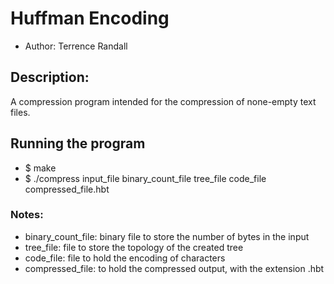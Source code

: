 # Huffman Encoding
- Author: Terrence Randall

## Description:
A compression program intended for the compression of none-empty text files.

## Running the program
- $ make
- $ ./compress input_file binary_count_file tree_file code_file compressed_file.hbt

### Notes:
  - binary_count_file: binary file to store the number of bytes in the input
  - tree_file: file to store the topology of the created tree
  - code_file: file to hold the encoding of characters
  - compressed_file: to hold the compressed output, with the extension .hbt
